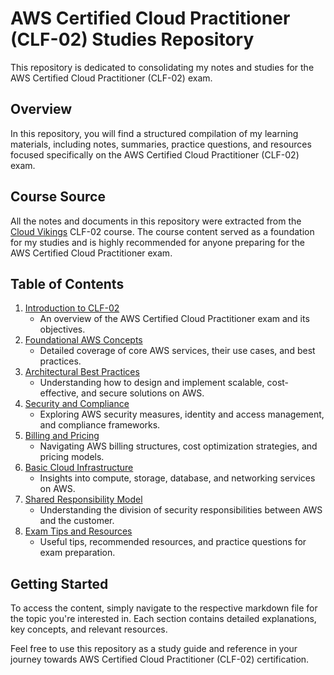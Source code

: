 # AWS Certified Cloud Practitioner (CLF-02) Studies Repository

This repository is dedicated to consolidating my notes and studies for the AWS Certified Cloud Practitioner (CLF-02) exam.

## Overview

In this repository, you will find a structured compilation of my learning materials, including notes, summaries, practice questions, and resources focused specifically on the AWS Certified Cloud Practitioner (CLF-02) exam.

## Course Source

All the notes and documents in this repository were extracted from the [Cloud Vikings](https://cloudvikings.io/) CLF-02 course. The course content served as a foundation for my studies and is highly recommended for anyone preparing for the AWS Certified Cloud Practitioner exam.

## Table of Contents

1. [Introduction to CLF-02](Introduction.md)
   - An overview of the AWS Certified Cloud Practitioner exam and its objectives.
2. [Foundational AWS Concepts](Foundational_Concepts.md)
   - Detailed coverage of core AWS services, their use cases, and best practices.
3. [Architectural Best Practices](Architectural_Best_Practices.md)
   - Understanding how to design and implement scalable, cost-effective, and secure solutions on AWS.
4. [Security and Compliance](Security_and_Compliance.md)
   - Exploring AWS security measures, identity and access management, and compliance frameworks.
5. [Billing and Pricing](Billing_and_Pricing.md)
   - Navigating AWS billing structures, cost optimization strategies, and pricing models.
6. [Basic Cloud Infrastructure](Basic_Cloud_Infrastructure.md)
   - Insights into compute, storage, database, and networking services on AWS.
7. [Shared Responsibility Model](Shared_Responsibility_Model.md)
   - Understanding the division of security responsibilities between AWS and the customer.
8. [Exam Tips and Resources](Exam_Tips_and_Resources.md)
   - Useful tips, recommended resources, and practice questions for exam preparation.

## Getting Started

To access the content, simply navigate to the respective markdown file for the topic you're interested in. Each section contains detailed explanations, key concepts, and relevant resources.

Feel free to use this repository as a study guide and reference in your journey towards AWS Certified Cloud Practitioner (CLF-02) certification.
